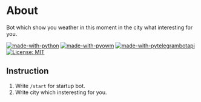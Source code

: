 # About
Bot which show you weather in this moment in the city what interesting for you.

[![made-with-python](https://img.shields.io/badge/Made%20with-Python-1f425f.svg)](https://www.python.org/)
[![made-with-pyowm](https://img.shields.io/badge/Made%20with-PyOWM-1f425f.svg)](https://pypi.org/project/pyowm/)
[![made-with-pytelegrambotapi ](https://img.shields.io/badge/Made%20with-pyTelegramBotAPI-1f425f.svg)](https://pypi.org/project/pyTelegramBotAPI/)
[![License: MIT](https://img.shields.io/badge/License-MIT-yellow.svg)](https://opensource.org/licenses/MIT)

## Instruction

1. Write `/start` for startup bot.
2. Write city which insteresting for you.
